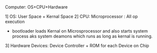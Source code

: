 Computer: OS+CPU+Hardware

1] OS: User Space + Kernal Space
2] CPU: Microprocessor : All op execution
   - bootloader loads Kernal on Microsprocessor and 
   also starts system process aks system deamons 
   which runs as long as kernal is running.

3] Hardware Devices: Device Controller + ROM for each Device on Chip